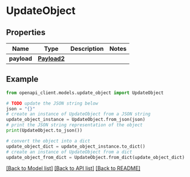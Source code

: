 # UpdateObject


## Properties

Name | Type | Description | Notes
------------ | ------------- | ------------- | -------------
**payload** | [**Payload2**](Payload2.md) |  | 

## Example

```python
from openapi_client.models.update_object import UpdateObject

# TODO update the JSON string below
json = "{}"
# create an instance of UpdateObject from a JSON string
update_object_instance = UpdateObject.from_json(json)
# print the JSON string representation of the object
print(UpdateObject.to_json())

# convert the object into a dict
update_object_dict = update_object_instance.to_dict()
# create an instance of UpdateObject from a dict
update_object_from_dict = UpdateObject.from_dict(update_object_dict)
```
[[Back to Model list]](../README.md#documentation-for-models) [[Back to API list]](../README.md#documentation-for-api-endpoints) [[Back to README]](../README.md)


